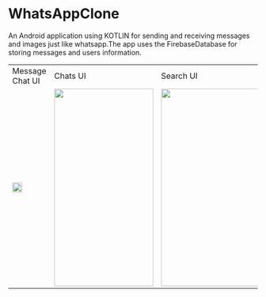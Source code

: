 # WhatsAppClone
An Android application using KOTLIN for sending and receiving messages and images just like whatsapp.The app uses the FirebaseDatabase for storing messages and users information.



<table>
  <tr>
    <td>Message Chat UI</td>
     <td>Chats UI</td>
     <td>Search UI</td>
     <td>Profile UI</td>
     <td>Dialog Builder UI</td>

  </tr>
  <tr>
    <td><img src="https://user-images.githubusercontent.com/60043003/96566822-ae88a900-12e3-11eb-9705-21c7b8dcd82d.jpg" width=20 h0eight=400></td>
    <td><img src="https://user-images.githubusercontent.com/60043003/96566822-ae88a900-12e3-11eb-9705-21c7b8dcd82d.jpg" width=200 height=400></td>
    <td><img src="https://user-images.githubusercontent.com/60043003/96566822-ae88a900-12e3-11eb-9705-21c7b8dcd82d.jpg" width=200 height=400></td>
    <td><img src="https://user-images.githubusercontent.com/60043003/96566822-ae88a900-12e3-11eb-9705-21c7b8dcd82d.jpg" width=200 height=400></td>
    <td><img src="https://user-images.githubusercontent.com/60043003/96566822-ae88a900-12e3-11eb-9705-21c7b8dcd82d.jpg" width=200 height=400></td>

  </tr>
 </table>
